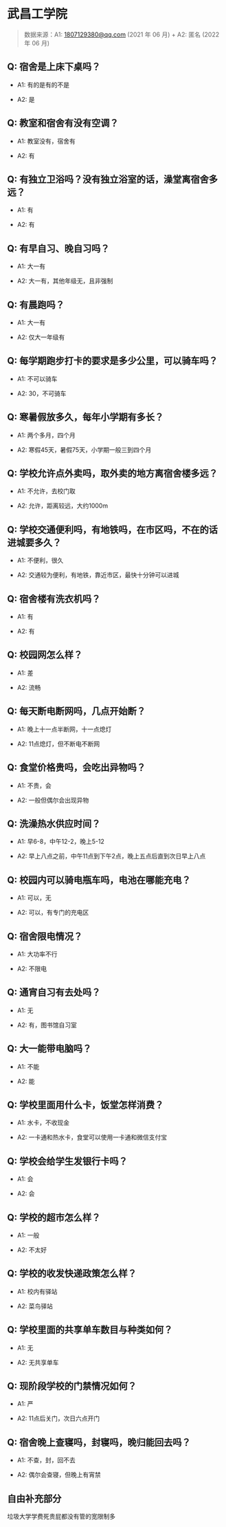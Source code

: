 # 武昌工学院

> 数据来源：A1: 1807129380@qq.com (2021 年 06 月) + A2: 匿名 (2022 年 06 月)

## Q: 宿舍是上床下桌吗？

- A1: 有的是有的不是

- A2: 是

## Q: 教室和宿舍有没有空调？

- A1: 教室没有，宿舍有

- A2: 有

## Q: 有独立卫浴吗？没有独立浴室的话，澡堂离宿舍多远？

- A1: 有

- A2: 有

## Q: 有早自习、晚自习吗？

- A1: 大一有

- A2: 大一有，其他年级无，且非强制

## Q: 有晨跑吗？

- A1: 大一有

- A2: 仅大一年级有

## Q: 每学期跑步打卡的要求是多少公里，可以骑车吗？

- A1: 不可以骑车

- A2: 30，不可骑车

## Q: 寒暑假放多久，每年小学期有多长？

- A1: 两个多月，四个月

- A2: 寒假45天，暑假75天，小学期一般三到四个月

## Q: 学校允许点外卖吗，取外卖的地方离宿舍楼多远？

- A1: 不允许，去校门取

- A2: 允许，距离较远，大约1000m

## Q: 学校交通便利吗，有地铁吗，在市区吗，不在的话进城要多久？

- A1: 不便利，很久

- A2: 交通较为便利，有地铁，靠近市区，最快十分钟可以进城

## Q: 宿舍楼有洗衣机吗？

- A1: 有

- A2: 有

## Q: 校园网怎么样？

- A1: 差

- A2: 流畅

## Q: 每天断电断网吗，几点开始断？

- A1: 晚上十一点半断网，十一点熄灯

- A2: 11点熄灯，但不断电不断网

## Q: 食堂价格贵吗，会吃出异物吗？

- A1: 不贵，会

- A2: 一般但偶尔会出现异物

## Q: 洗澡热水供应时间？

- A1: 早6-8，中午12-2，晚上5-12

- A2: 早上八点之前，中午11点到下午2点，晚上五点后直到次日早上八点

## Q: 校园内可以骑电瓶车吗，电池在哪能充电？

- A1: 可以，无

- A2: 可以，有专门的充电区

## Q: 宿舍限电情况？

- A1: 大功率不行

- A2: 不限电

## Q: 通宵自习有去处吗？

- A1: 无

- A2: 有，图书馆自习室

## Q: 大一能带电脑吗？

- A1: 不能

- A2: 能

## Q: 学校里面用什么卡，饭堂怎样消费？

- A1: 水卡，不收现金

- A2: 一卡通和热水卡，食堂可以使用一卡通和微信支付宝

## Q: 学校会给学生发银行卡吗？

- A1: 会

- A2: 会

## Q: 学校的超市怎么样？

- A1: 一般

- A2: 不太好

## Q: 学校的收发快递政策怎么样？

- A1: 校内有驿站

- A2: 菜鸟驿站

## Q: 学校里面的共享单车数目与种类如何？

- A1: 无

- A2: 无共享单车

## Q: 现阶段学校的门禁情况如何？

- A1: 严

- A2: 11点后关门，次日六点开门

## Q: 宿舍晚上查寝吗，封寝吗，晚归能回去吗？

- A1: 不查，封，回不去

- A2: 偶尔会查寝，但晚上有宵禁

## 自由补充部分

垃圾大学学费死贵屁都没有管的宽限制多